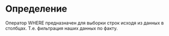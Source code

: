 # Определение
Оператор WHERE предназначен для выборки строк исходя из данных в  столбцах. Т.е. фильтрация наших данных по факту.